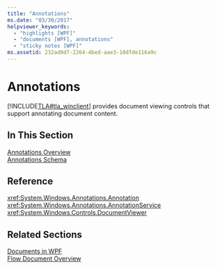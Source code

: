 ```yaml
---
title: "Annotations"
ms.date: "03/30/2017"
helpviewer_keywords: 
  - "highlights [WPF]"
  - "documents [WPF], annotations"
  - "sticky notes [WPF]"
ms.assetid: 232ad0d7-2264-4bed-aae3-10dfde116a9c
---
```

# Annotations
[!INCLUDE[TLA#tla_winclient](../../../../includes/tlasharptla-winclient-md.md)] provides document viewing controls that support annotating document content.  
  
## In This Section  
 [Annotations Overview](annotations-overview.md)  
  [Annotations Schema](annotations-schema.md)  
  
## Reference  
 <xref:System.Windows.Annotations.Annotation>  
  <xref:System.Windows.Annotations.AnnotationService>  
  <xref:System.Windows.Controls.DocumentViewer>  
  
## Related Sections  
 [Documents in WPF](documents-in-wpf.md)  
  [Flow Document Overview](flow-document-overview.md)
